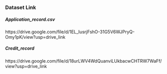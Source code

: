 <h3>Dataset Link</h3>
<h5>Application_record.csv</h5>
https://drive.google.com/file/d/1EL_IusrjFshO-31G5V6WJPryQ-Omy1pK/view?usp=drive_link
<h5>Credit_record</h5>
https://drive.google.com/file/d/18urLWV4WdQuanviLUkbacwCHTRW7WaFf/view?usp=drive_link
